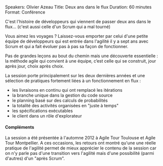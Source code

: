 Speakers: Olivier Azeau
Title: Deux ans dans le flux
Duration: 60 minutes
Format: Conférence

C'est l'histoire de développeurs qui viennent de passer deux ans dans le flux... (c'est aussi celle d'un Scrum qui a mal tourné)

Vous aimez les voyages ?
Laissez-vous emporter par celui d'une petite équipe de développeurs qui est entrée dans l'agilité il y a sept ans avec Scrum et qui a fait évoluer pas à pas sa façon de fonctionner.

Pas de grandes leçons au bout du chemin mais une découverte essentielle : la méthode agile qui convient à une équipe, c’est celle qui se construit, jour après jour, choix après choix.

La session porte principalement sur les deux dernières années et une sélection de pratiques fortement liées à un fonctionnement en flux :

- les livraisons en continu qui ont remplacé les itérations
- la branche unique dans la gestion du code source
- le planning basé sur des calculs de probabilités
- la totalité des activités organisées en "juste à temps"
- les spécifications exécutables
- le client dans un rôle d'explorateur

#### Compléments
La session a été présentée à l'automne 2012 à Agile Tour Toulouse et Agile Tour Montpellier.
A ces occasions, les retours ont montré qu'une une réelle pratique de l'agilité permet de mieux apprécier le contenu de la session car on n'y parle pas d'une transition vers l'agilité mais d'une possibilité (parmi d'autres) d'un "après Scrum".
